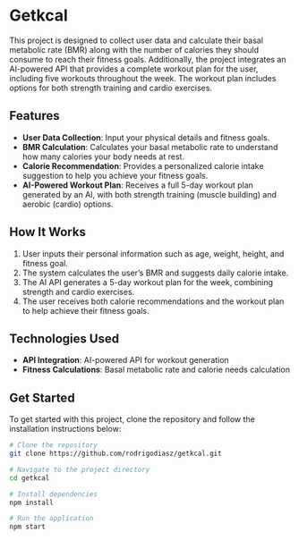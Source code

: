# Getkcal

This project is designed to collect user data and calculate their basal metabolic rate (BMR) along with the number of calories they should consume to reach their fitness goals. Additionally, the project integrates an AI-powered API that provides a complete workout plan for the user, including five workouts throughout the week. The workout plan includes options for both strength training and cardio exercises.

## Features

- **User Data Collection**: Input your physical details and fitness goals.
- **BMR Calculation**: Calculates your basal metabolic rate to understand how many calories your body needs at rest.
- **Calorie Recommendation**: Provides a personalized calorie intake suggestion to help you achieve your fitness goals.
- **AI-Powered Workout Plan**: Receives a full 5-day workout plan generated by an AI, with both strength training (muscle building) and aerobic (cardio) options.

## How It Works

1. User inputs their personal information such as age, weight, height, and fitness goal.
2. The system calculates the user’s BMR and suggests daily calorie intake.
3. The AI API generates a 5-day workout plan for the week, combining strength and cardio exercises.
4. The user receives both calorie recommendations and the workout plan to help achieve their fitness goals.

## Technologies Used

- **API Integration**: AI-powered API for workout generation
- **Fitness Calculations**: Basal metabolic rate and calorie needs calculation

## Get Started

To get started with this project, clone the repository and follow the installation instructions below:

```bash
# Clone the repository
git clone https://github.com/rodrigodiasz/getkcal.git

# Navigate to the project directory
cd getkcal

# Install dependencies
npm install

# Run the application
npm start
